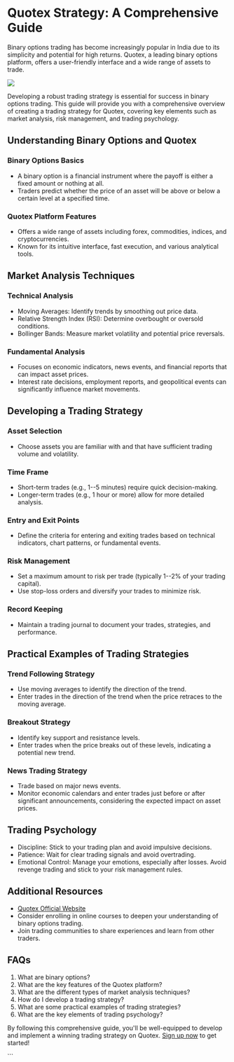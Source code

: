 # Quotex Strategy: A Comprehensive Guide

Binary options trading has become increasingly popular in India due to
its simplicity and potential for high returns. Quotex, a leading binary
options platform, offers a user-friendly interface and a wide range of
assets to trade.

[![](https://static.quotex.io/files/4_en/300_250.jpg)](https://traff.sbs/brokerqxlid)

Developing a robust trading strategy is essential for success in binary
options trading. This guide will provide you with a comprehensive
overview of creating a trading strategy for Quotex, covering key
elements such as market analysis, risk management, and trading
psychology.

## Understanding Binary Options and Quotex

### Binary Options Basics

-   A binary option is a financial instrument where the payoff is either
    a fixed amount or nothing at all.
-   Traders predict whether the price of an asset will be above or below
    a certain level at a specified time.

### Quotex Platform Features

-   Offers a wide range of assets including forex, commodities, indices,
    and cryptocurrencies.
-   Known for its intuitive interface, fast execution, and various
    analytical tools.

## Market Analysis Techniques

### Technical Analysis

-   Moving Averages: Identify trends by smoothing out price data.
-   Relative Strength Index (RSI): Determine overbought or oversold
    conditions.
-   Bollinger Bands: Measure market volatility and potential price
    reversals.

### Fundamental Analysis

-   Focuses on economic indicators, news events, and financial reports
    that can impact asset prices.
-   Interest rate decisions, employment reports, and geopolitical events
    can significantly influence market movements.

## Developing a Trading Strategy

### Asset Selection

-   Choose assets you are familiar with and that have sufficient trading
    volume and volatility.

### Time Frame

-   Short-term trades (e.g., 1--5 minutes) require quick
    decision-making.
-   Longer-term trades (e.g., 1 hour or more) allow for more detailed
    analysis.

### Entry and Exit Points

-   Define the criteria for entering and exiting trades based on
    technical indicators, chart patterns, or fundamental events.

### Risk Management

-   Set a maximum amount to risk per trade (typically 1--2% of your
    trading capital).
-   Use stop-loss orders and diversify your trades to minimize risk.

### Record Keeping

-   Maintain a trading journal to document your trades, strategies, and
    performance.

## Practical Examples of Trading Strategies

### Trend Following Strategy

-   Use moving averages to identify the direction of the trend.
-   Enter trades in the direction of the trend when the price retraces
    to the moving average.

### Breakout Strategy

-   Identify key support and resistance levels.
-   Enter trades when the price breaks out of these levels, indicating a
    potential new trend.

### News Trading Strategy

-   Trade based on major news events.
-   Monitor economic calendars and enter trades just before or after
    significant announcements, considering the expected impact on asset
    prices.

## Trading Psychology

-   Discipline: Stick to your trading plan and avoid impulsive
    decisions.
-   Patience: Wait for clear trading signals and avoid overtrading.
-   Emotional Control: Manage your emotions, especially after losses.
    Avoid revenge trading and stick to your risk management rules.

## Additional Resources

-   [Quotex Official Website](\%22https://www.quotex.com/\%22)
-   Consider enrolling in online courses to deepen your understanding of
    binary options trading.
-   Join trading communities to share experiences and learn from other
    traders.

## FAQs

1.  What are binary options?
2.  What are the key features of the Quotex platform?
3.  What are the different types of market analysis techniques?
4.  How do I develop a trading strategy?
5.  What are some practical examples of trading strategies?
6.  What are the key elements of trading psychology?

By following this comprehensive guide, you\'ll be well-equipped to
develop and implement a winning trading strategy on Quotex. [Sign up
now](\%22https://traff.sbs/brokerqxsignup\%22) to get started!

\`\`\`

